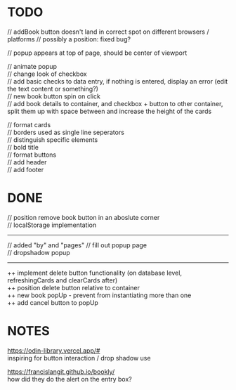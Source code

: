 # TODO

// addBook button doesn't land in correct spot on different browsers / platforms
    // possibly a position: fixed bug?

// popup appears at top of page, should be center of viewport

// animate popup  
// change look of checkbox  
// add basic checks to data entry, if nothing is entered, display an error (edit the text content or something?)  
// new book button spin on click  
// add book details to container, and checkbox + button to other container, split them up with space between and increase the height of the cards

// format cards  
    // borders used as single line seperators    
    // distinguish specific elements    
        // bold title    
// format buttons    
// add header  
// add footer  


# DONE

// position remove book button in an aboslute corner  
// localStorage implementation    

---

// added "by" and "pages" 
// fill out popup page  
// dropshadow popup   

---

++ implement delete button functionality (on database level, refreshingCards and clearCards after)  
++ position delete button relative to container  
++ new book popUp - prevent from instantiating more than one    
++ add cancel button to popUp    

# NOTES

https://odin-library.vercel.app/#  
inspiring for button interaction / drop shadow use  

https://francislangit.github.io/bookly/  
how did they do the alert on the entry box?  